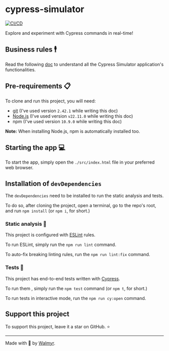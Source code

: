# cypress-simulator

[![CI/CD](https://github.com/wlsf82/cypress-simulator/actions/workflows/cicd.yml/badge.svg)](https://github.com/wlsf82/cypress-simulator/actions)

Explore and experiment with Cypress commands in real-time!

## Business rules 🕴️

Read the following [doc](./docs/REQUIREMENTS.md) to understand all the Cypress Simulator application's functionalities.

## Pre-requirements 📋

To clone and run this project, you will need:

- [git](https://git-scm.com/downloads) (I've used version `2.42.1` while writing this doc)
- [Node.js](https://nodejs.org/en/) (I've used version `v22.11.0` while writing this doc)
- npm (I've used version `10.9.0` while writing this doc)

**Note:** When installing Node.js, npm is automatically installed too.

## Starting the app 💻

To start the app, simply open the `./src/index.html` file in your preferred web browser.

## Installation of `devDependencies`

The `devDependencies` need to be installed to run the static analysis and tests.

To do so, after cloning the project, open a terminal, go to the repo's root, and run `npm install` (or `npm i`, for short.)

### Static analysis 🔎

This project is configured with [ESLint](https://eslint.org/) rules.

To run ESLint, simply run the `npm run lint` command.

To auto-fix breaking linting rules, run the `npm run lint:fix` command.

### Tests 🧪

This project has end-to-end tests written with [Cypress](https://cypress.io/).

To run them , simply run the `npm test` command (or `npm t`, for short.)

To run tests in interactive mode, run the `npm run cy:open` command.

## Support this project

To support this project, leave it a star on GitHub. ⭐

___

Made with 🩵 by [Walmyr](https://walmyr.dev).
